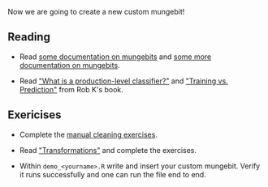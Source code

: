 Now we are going to create a new custom mungebit!

## Reading

* Read [some documentation on mungebits](https://github.com/syberia/mungebits2/blob/master/README.md) and [some more documentation on mungebits](https://github.com/avantcredit/avant-analytics/blob/master/lib/mungebits/README.md).

* Read ["What is a production-level classifier?"](https://github.com/robertzk/r-book/blob/master/docs/introduction/what_is_a_production_level_classifier.md) and ["Training vs. Prediction"](https://github.com/robertzk/r-book/blob/master/docs/data_preparation/training_versus_prediction.md) from Rob K's book.

## Exericises

* Complete the [manual cleaning exercises](https://github.com/robertzk/r-book/blob/master/docs/data_preparation/filtering_out_values.md).

* Read ["Transformations"](https://github.com/robertzk/r-book/blob/master/docs/data_preparation/transformations.md) and complete the exercises.

* Within `demo_<yourname>.R` write and insert your custom mungebit. Verify it runs successfully and one can run the file end to end.
